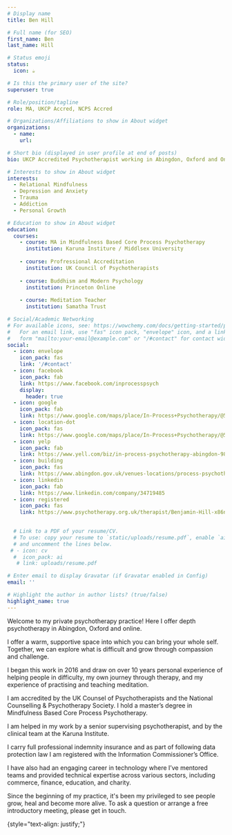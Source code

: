 ```yaml
---
# Display name
title: Ben Hill

# Full name (for SEO)
first_name: Ben
last_name: Hill

# Status emoji
status:
  icon: ☕️

# Is this the primary user of the site?
superuser: true

# Role/position/tagline
role: MA, UKCP Accred, NCPS Accred

# Organizations/Affiliations to show in About widget
organizations:
  - name: 
    url: 

# Short bio (displayed in user profile at end of posts)
bio: UKCP Accredited Psychotherapist working in Abingdon, Oxford and Online.

# Interests to show in About widget
interests:
  - Relational Mindfulness
  - Depression and Anxiety
  - Trauma
  - Addiction
  - Personal Growth

# Education to show in About widget
education:
  courses:
    - course: MA in Mindfulness Based Core Process Psychotherapy
      institution: Karuna Institure / Middlsex University
      
    - course: Profressional Accreditation
      institution: UK Council of Psychotherapists
    
    - course: Buddhism and Modern Psychology
      institution: Princeton Online
      
    - course: Meditation Teacher
      institution: Samatha Trust

# Social/Academic Networking
# For available icons, see: https://wowchemy.com/docs/getting-started/page-builder/#icons
#   For an email link, use "fas" icon pack, "envelope" icon, and a link in the
#   form "mailto:your-email@example.com" or "/#contact" for contact widget.
social:
  - icon: envelope
    icon_pack: fas
    link: '/#contact'
  - icon: facebook
    icon_pack: fab
    link: https://www.facebook.com/inprocesspsych
    display:
      header: true
  - icon: google
    icon_pack: fab
    link: https://www.google.com/maps/place/In-Process+Psychotherapy/@51.6702348,-1.2856158,17z/data=!3m1!4b1!4m6!3m5!1s0x4876b9da7ade973f:0xf37a3c08eced60cf!8m2!3d51.6702348!4d-1.2856158!16s%2Fg%2F11j13pg96z?entry=ttu
  - icon: location-dot
    icon_pack: fas
    link: https://www.google.com/maps/place/In-Process+Psychotherapy/@51.6702348,-1.2856158,17z/data=!3m1!4b1!4m6!3m5!1s0x4876b9da7ade973f:0xf37a3c08eced60cf!8m2!3d51.6702348!4d-1.2856158!16s%2Fg%2F11j13pg96z?entry=ttu
  - icon: yelp
    icon_pack: fab
    link: https://www.yell.com/biz/in-process-psychotherapy-abingdon-9887804/
  - icon: building
    icon_pack: fas
    link: https://www.abingdon.gov.uk/venues-locations/process-psychotherapy
  - icon: linkedin
    icon_pack: fab
    link: https://www.linkedin.com/company/34719485
  - icon: registered
    icon_pack: fas
    link: https://www.psychotherapy.org.uk/therapist/Benjamin-Hill-x86nxAAA

    
  # Link to a PDF of your resume/CV.
  # To use: copy your resume to `static/uploads/resume.pdf`, enable `ai` icons in `params.yaml`,
  # and uncomment the lines below.
 # - icon: cv
  #  icon_pack: ai
   # link: uploads/resume.pdf

# Enter email to display Gravatar (if Gravatar enabled in Config)
email: ''

# Highlight the author in author lists? (true/false)
highlight_name: true
---
```


Welcome to my private psychotherapy practice! Here I offer depth psychotherapy in Abingdon, Oxford and online.

I offer a warm, supportive space into which you can bring your whole self. Together, we can explore what is difficult and grow through compassion and challenge. 

I began this work in 2016 and draw on over 10 years personal experience of helping people in difficulty, my own journey through therapy, and my experience of practising and teaching meditation. 

I am accredited by the UK Counsel of Psychotherapists and the National Counselling & Psychotherapy Society. I hold a master’s degree in Mindfulness Based Core Process Psychotherapy.

I am helped in my work by a senior supervising psychotherapist, and by the clinical team at the Karuna Institute.

I carry full professional indemnity insurance and as part of following data protection law I am registered with the Information Commissioner’s Office.

I have also had an engaging career in technology where I’ve mentored teams and provided technical expertise across various sectors, including commerce, finance, education, and charity.

Since the beginning of my practice, it's been my privileged to see people grow, heal and become more alive. To ask a question or arrange a free introductory meeting, please get in touch.


{style="text-align: justify;"}
